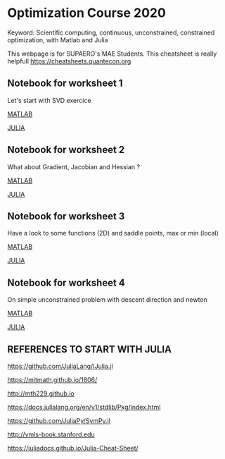 # Optimization Course 2020
Keyword: Scientific computing, continuous, unconstrained, constrained optimization, with Matlab and Julia 


This webpage is for SUPAERO's MAE Students. This cheatsheet is really helpfull https://cheatsheets.quantecon.org



## Notebook for worksheet 1

Let's start with SVD exercice

[MATLAB](http://htmlpreview.github.io/?https://github.com/jomorlier/OptimizationCourse/blob/master/MATLAB/W1.html)


[JULIA](http://htmlpreview.github.io/?https://github.com/jomorlier/OptimizationCourse/blob/master/JULIA/W1.md)

##  Notebook for worksheet 2

What about Gradient, Jacobian and Hessian ?

[MATLAB](http://htmlpreview.github.io/?https://github.com/jomorlier/OptimizationCourse/blob/master/MATLAB/W2.html)

[JULIA](http://htmlpreview.github.io/?https://github.com/jomorlier/OptimizationCourse/blob/master/JULIA/W2.md)

##  Notebook for worksheet 3

Have a look to some functions (2D) and saddle points, max or min (local)

[MATLAB](http://htmlpreview.github.io/?https://github.com/jomorlier/OptimizationCourse/blob/master/MATLAB/W3.html)

[JULIA](http://htmlpreview.github.io/?https://github.com/jomorlier/OptimizationCourse/blob/master/JULIA/W3/W3.md)

##  Notebook for worksheet 4

On simple unconstrained problem with descent direction and newton

[MATLAB](http://htmlpreview.github.io/?https://github.com/jomorlier/OptimizationCourse/blob/master/MATLAB/W4.html)

[JULIA](http://htmlpreview.github.io/?https://github.com/jomorlier/OptimizationCourse/blob/master/JULIA/W4/W4.md)


## REFERENCES TO START WITH JULIA



https://github.com/JuliaLang/IJulia.jl

https://mitmath.github.io/1806/

http://mth229.github.io

https://docs.julialang.org/en/v1/stdlib/Pkg/index.html

https://github.com/JuliaPy/SymPy.jl

http://vmls-book.stanford.edu

https://juliadocs.github.io/Julia-Cheat-Sheet/


